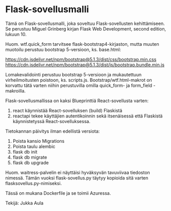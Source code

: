 Flask-sovellusmalli
===================

Tämä on Flask-sovellusmalli, joka soveltuu Flask-sovellusten kehittämiseen. Se perustuu Miguel Grinberg kirjan Flask Web Development, second edition, lukuun 10.

Huom. wtf.quick_form tarvitsee flask-bootstrap4-kirjaston, mutta muuten muotoilu perustuu bootstrap 5-versioon, ks. base.html:

https://cdn.jsdelivr.net/npm/bootstrap@5.1.3/dist/css/bootstrap.min.css
https://cdn.jsdelivr.net/npm/bootstrap@5.1.3/dist/js/bootstrap.bundle.min.js

Lomakevalidointi perustuu bootstrap 5-versioon ja mukautettuun virheilmoitusten poistoon, ks. scripts.js.  Bootstrap/wtf.html-makrot on korvattu tätä varten niihin perustuvilla omilla quick_form- ja form_field -makroilla.

Flask-sovellusmallissa on kaksi Blueprinttiä React-sovellusta varten:
1. react käynnistää React-sovelluksen (build) Flaskistä 
2. reactapi tekee käyttäjien autentikoinnin sekä itsenäisessä että
   Flaskistä käynnistetyssä React-sovelluksessa.

Tietokannan päivitys ilman edellistä versiota:
1.   Poista kansio Migrations
2.   Poista taulu alembic
3.   flask db init
4.   flask db migrate
5.   flask db upgrade

Huom. waitress-palvelin ei näyttäisi hyväksyvän tavuviivaa tiedoston nimessä. Tämän vuoksi flask-sovellus.py täytyy kopioida sitä varten
flasksovellus.py-nimiseksi.

Tässä on mukana Dockerfile ja se toimii Azuressa.

Tekijä: Jukka Aula